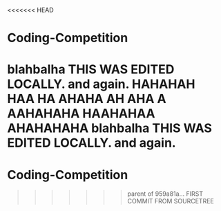 <<<<<<< HEAD
# Coding-Competition

blahbalha THIS WAS EDITED LOCALLY. and again.
HAHAHAH
HAA
HA
AHAHA
AH
AHA
A
AAHAHAHA
HAAHAHAA
AHAHAHAHA
blahbalha THIS WAS EDITED LOCALLY. and again.
=======
# Coding-Competition
>>>>>>> parent of 959a81a... FIRST COMMIT FROM SOURCETREE
